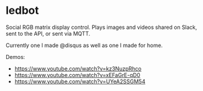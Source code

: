 ledbot
======

Social RGB matrix display control. Plays images and videos shared on Slack, sent to the API, or sent via MQTT.

Currently one I made @disqus as well as one I made for home.

Demos:
* https://www.youtube.com/watch?v=kz3NuzpRhco
* https://www.youtube.com/watch?v=xEFaGrE-qD0
* https://www.youtube.com/watch?v=UYeA2SSGM54

